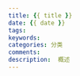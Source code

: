 ```yaml
---
title: {{ title }}
date: {{ date }}
tags:
keywords: 
categories: 分类
comments:
description:  概述
---
```

![]()
<!--more-->

